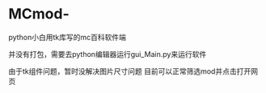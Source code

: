 # MCmod-
python小白用tk库写的mc百科软件端

并没有打包，需要去python编辑器运行gui_Main.py来运行软件

由于tk组件问题，暂时没解决图片尺寸问题
目前可以正常筛选mod并点击打开网页
